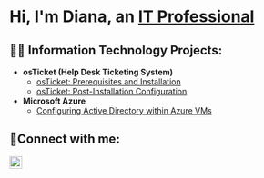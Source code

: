<h1>Hi, I'm Diana, an <a href="https://www.linkedin.com/in/diana-mccardell/">IT Professional</a></h1>

<h2>👨‍💻 Information Technology Projects:</h2>

- <b>osTicket (Help Desk Ticketing System)</b>
  - [osTicket: Prerequisites and Installation](https://github.com/d-mccardell/osticket-prereqs)
  - [osTicket: Post-Installation Configuration](https://github.com/d-mccardell/post-install-config)
- <b>Microsoft Azure</b>
  - [Configuring Active Directory within Azure VMs](https://github.com/d-mccardell/configure-ad)


<h2>🤳Connect with me:</h2>


[<img align="left" alt="Diana | LinkedIn" width="22px" src="https://cdn.jsdelivr.net/npm/simple-icons@v3/icons/linkedin.svg" />][linkedin]



[linkedin]: https://linkedin.com/in/diana-mccardell
